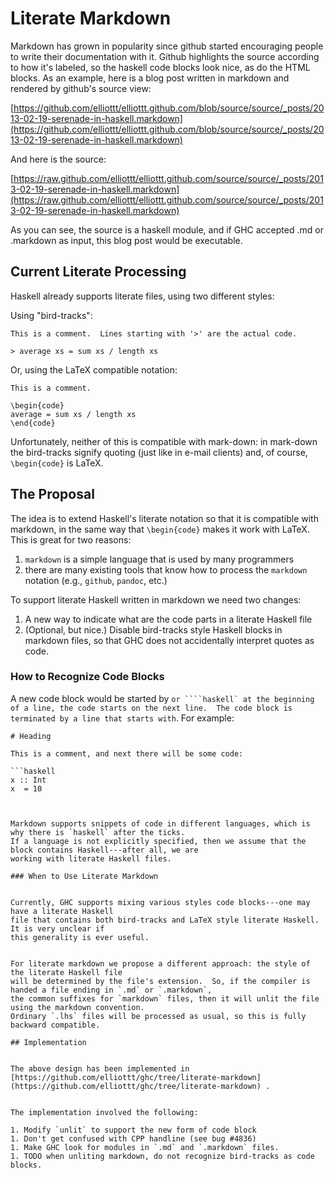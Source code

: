 # Literate Markdown


Markdown has grown in popularity since github started encouraging people to write their documentation with it.
Github highlights the source according to how it's labeled, so the haskell code blocks look nice, as do the HTML blocks.
As an example, here is a blog post written in markdown and rendered by github's source view:

[https://github.com/elliottt/elliottt.github.com/blob/source/source/_posts/2013-02-19-serenade-in-haskell.markdown](https://github.com/elliottt/elliottt.github.com/blob/source/source/_posts/2013-02-19-serenade-in-haskell.markdown)


And here is the source:

[https://raw.github.com/elliottt/elliottt.github.com/source/source/_posts/2013-02-19-serenade-in-haskell.markdown](https://raw.github.com/elliottt/elliottt.github.com/source/source/_posts/2013-02-19-serenade-in-haskell.markdown)


As you can see, the source is a haskell module, and if GHC accepted .md or .markdown as input, this blog post would be executable.

## Current Literate Processing


Haskell already supports literate files, using two different styles:


Using "bird-tracks":

```wiki
This is a comment.  Lines starting with '>' are the actual code.

> average xs = sum xs / length xs
```


Or, using the LaTeX compatible notation:

```wiki
This is a comment.

\begin{code}
average = sum xs / length xs
\end{code}
```


Unfortunately, neither of this is compatible with mark-down: in mark-down the bird-tracks signify quoting (just like in e-mail clients)
and, of course, `\begin{code}` is LaTeX. 

## The Proposal


The idea is to extend Haskell's literate notation so that it is compatible with markdown, in the same way that `\begin{code}` makes
it work with LaTeX.  This is great for two reasons:

1. `markdown` is a simple language that is used by many programmers
1. there are many existing tools that know how to process the `markdown` notation (e.g., `github`, `pandoc`, etc.)


To support literate Haskell written in markdown we need two changes:

1. A new way to indicate what are the code parts in a literate Haskell file
1. (Optional, but nice.)  Disable bird-tracks style Haskell blocks in markdown files, so that GHC does not accidentally interpret quotes as code.

### How to Recognize Code Blocks


A new code block would be started by ````` or ````haskell` at the beginning of a line, the code starts on the next line.  The code block
is terminated by a line that starts with `````.  For example:

```wiki
# Heading

This is a comment, and next there will be some code:

```haskell
x :: Int
x  = 10
```
```


Markdown supports snippets of code in different languages, which is why there is `haskell` after the ticks.
If a language is not explicitly specified, then we assume that the block contains Haskell---after all, we are
working with literate Haskell files.  

### When to Use Literate Markdown


Currently, GHC supports mixing various styles code blocks---one may have a literate Haskell
file that contains both bird-tracks and LaTeX style literate Haskell.   It is very unclear if
this generality is ever useful.


For literate markdown we propose a different approach: the style of the literate Haskell file
will be determined by the file's extension.  So, if the compiler is handed a file ending in `.md` or `.markdown`,
the common suffixes for `markdown` files, then it will unlit the file using the markdown convention.
Ordinary `.lhs` files will be processed as usual, so this is fully backward compatible.

## Implementation


The above design has been implemented in [https://github.com/elliottt/ghc/tree/literate-markdown](https://github.com/elliottt/ghc/tree/literate-markdown) .


The implementation involved the following:

1. Modify `unlit` to support the new form of code block
1. Don't get confused with CPP handline (see bug #4836)
1. Make GHC look for modules in `.md` and `.markdown` files.
1. TODO when unliting markdown, do not recognize bird-tracks as code blocks.
